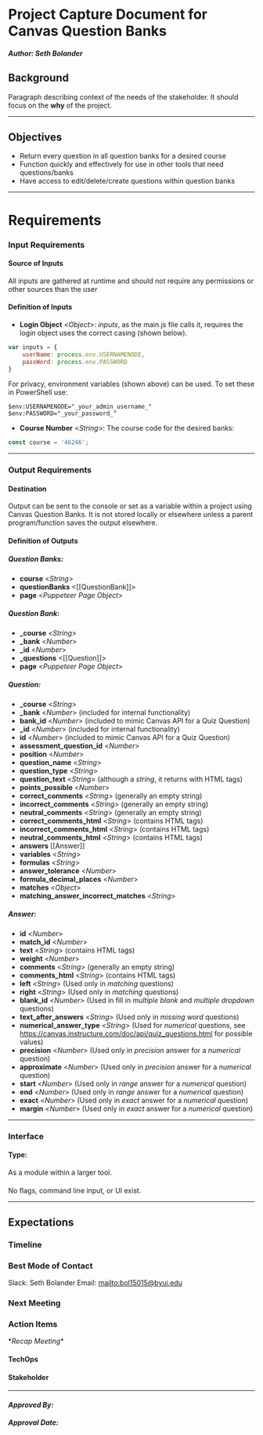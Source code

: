 # Project Capture Document for Canvas Question Banks
#### *Author: Seth Bolander*

## Background
Paragraph describing context of the needs of the stakeholder. It should focus on the **why** of the project.

-----

## Objectives
- Return every question in all question banks for a desired course
- Function quickly and effectively for use in other tools that need questions/banks
- Have access to edit/delete/create questions within question banks

-----

# Requirements

### Input Requirements

#### Source of Inputs

All inputs are gathered at runtime and should not require any permissions or other sources than the user

#### Definition of Inputs

- **Login Object** <_Object_>: *inputs*, as the main.js file calls it, requires the login object uses the correct casing (shown below).
```javascript
var inputs = {
    userName: process.env.USERNAMENODE,
    passWord: process.env.PASSWORD
}
```
For privacy, environment variables (shown above) can be used. To set these in PowerShell use:
```
$env:USERNAMENODE="_your_admin_username_"
$env:PASSWORD="_your_password_"
```
- **Course Number** <_String_>: The course code for the desired banks: 
```javascript
const course = '46246';
```
---

### Output Requirements
#### Destination

Output can be sent to the console or set as a variable within a project using Canvas Question Banks. It is not stored locally or elsewhere unless a parent program/function saves the output elsewhere.

#### Definition of Outputs

##### Question Banks:
- **course** <_String_>
- **questionBanks** <[[QuestionBank]]>
- **page** <_Puppeteer Page Object_>

##### Question Bank:
- **_course** <_String_>
- **_bank** <_Number_>
- **_id** <_Number_>
- **_questions** <[[Question]]>
- **page** <_Puppeteer Page Object_>

##### Question:
- **_course** <_String_>
- **_bank** <_Number_> (included for internal functionality)
- **bank_id** <_Number_> (included to mimic Canvas API for a Quiz Question)
- **_id** <_Number_> (included for internal functionality)
- **id** <_Number_> (included to mimic Canvas API for a Quiz Question)
- **assessment_question_id** <_Number_>
- **position** <_Number_>
- **question_name** <_String_>
- **question_type** <_String_>
- **question_text** <_String_> (although a _string_, it returns with HTML tags)
- **points_possible** <_Number_>
- **correct_comments** <_String_> (generally an empty string)
- **incorrect_comments** <_String_> (generally an empty string)
- **neutral_comments** <_String_> (generally an empty string)
- **correct_comments_html** <_String_> (contains HTML tags)
- **incorrect_comments_html** <_String_> (contains HTML tags)
- **neutral_comments_html** <_String_> (contains HTML tags)
- **answers** [[Answer]]
- **variables** <_String_>
- **formulas** <_String_>
- **answer_tolerance** <_Number_>
- **formula_decimal_places** <_Number_>
- **matches** <_Object_>
- **matching_answer_incorrect_matches** <_String_>

##### Answer:
- **id** <_Number_>
- **match_id** <_Number_>
- **text** <_String_> (contains HTML tags)
- **weight** <_Number_>
- **comments** <_String_> (generally an empty string)
- **comments_html** <_String_> (contains HTML tags)
- **left** <_String_> (Used only in _matching_ questions)
- **right** <_String_> (Used only in _matching_ questions)
- **blank_id** <_Number_> (Used in fill in _multiple blank_ and _multiple dropdown_ questions)
- **text_after_answers** <_String_> (Used only in _missing word_ questions)
- **numerical_answer_type** <_String_> (Used for _numerical_ questions, see <https://canvas.instructure.com/doc/api/quiz_questions.html> for possible values)
- **precision** <_Number_> (Used only in _precision_ answer for a _numerical_ question)
- **approximate** <_Number_> (Used only in _precision_ answer for a _numerical_ question)
- **start** <_Number_> (Used only in _range_ answer for a _numerical_ question)
- **end** <_Number_> (Used only in _range_ answer for a _numerical_ question)
- **exact** <_Number_> (Used only in _exact_ answer for a _numerical_ question)
- **margin** <_Number_> (Used only in _exact_ answer for a _numerical_ question)

---

### Interface

#### Type: 

As a module within a larger tool.

#### 

No flags, command line input, or UI exist.

-----

## Expectations

### Timeline

### Best Mode of Contact
Slack: Seth Bolander
Email: <mailto:bol15015@byui.edu>

### Next Meeting

### Action Items
\**Recap Meeting*\*
#### TechOps
#### Stakeholder

-----

#### *Approved By:* 
#### *Approval Date:*
